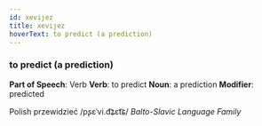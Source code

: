 ```yaml
---
id: xeviȷez
title: xeviȷez
hoverText: to predict (a prediction)
---
```


### to predict (a prediction)

**Part of Speech**: Verb
**Verb**: to predict
**Noun**: a prediction
**Modifier**: predicted

Polish przewidzieć /pʂɛˈvi.d͡ʑɛt͡ɕ/
*Balto-Slavic Language Family*